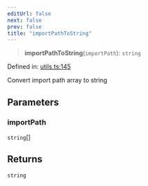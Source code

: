 ```yaml
---
editUrl: false
next: false
prev: false
title: "importPathToString"
---
```


> **importPathToString**(`importPath`): `string`

Defined in: [utils.ts:145](https://github.com/rcs-agents/rcs-lang/blob/2886a07e868cf92f1e606ce6c904ff7e06f6aeb1/packages/ast/src/utils.ts#L145)

Convert import path array to string

## Parameters

### importPath

`string`[]

## Returns

`string`
